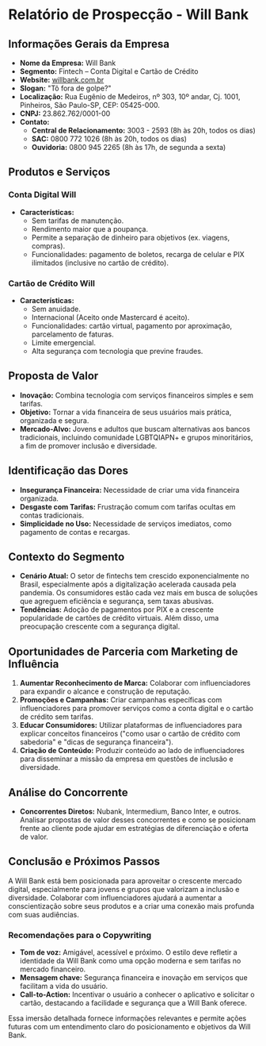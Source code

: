# Relatório de Prospecção - Will Bank

## Informações Gerais da Empresa
- **Nome da Empresa:** Will Bank
- **Segmento:** Fintech – Conta Digital e Cartão de Crédito
- **Website:** [willbank.com.br](http://www.willbank.com.br)
- **Slogan:** "Tô fora de golpe?"
- **Localização:** Rua Eugênio de Medeiros, nº 303, 10º andar, Cj. 1001, Pinheiros, São Paulo-SP, CEP: 05425-000.
- **CNPJ:** 23.862.762/0001-00
- **Contato:**
  - **Central de Relacionamento:** 3003 - 2593 (8h às 20h, todos os dias)
  - **SAC:** 0800 772 1026 (8h às 20h, todos os dias)
  - **Ouvidoria:** 0800 945 2265 (8h às 17h, de segunda a sexta)

## Produtos e Serviços
### Conta Digital Will
- **Características:**
  - Sem tarifas de manutenção.
  - Rendimento maior que a poupança.
  - Permite a separação de dinheiro para objetivos (ex. viagens, compras).
  - Funcionalidades: pagamento de boletos, recarga de celular e PIX ilimitados (inclusive no cartão de crédito).

### Cartão de Crédito Will
- **Características:**
  - Sem anuidade.
  - Internacional (Aceito onde Mastercard é aceito).
  - Funcionalidades: cartão virtual, pagamento por aproximação, parcelamento de faturas.
  - Limite emergencial.
  - Alta segurança com tecnologia que previne fraudes.

## Proposta de Valor
- **Inovação:** Combina tecnologia com serviços financeiros simples e sem tarifas.
- **Objetivo:** Tornar a vida financeira de seus usuários mais prática, organizada e segura.
- **Mercado-Alvo:** Jovens e adultos que buscam alternativas aos bancos tradicionais, incluindo comunidade LGBTQIAPN+ e grupos minoritários, a fim de promover inclusão e diversidade.

## Identificação das Dores
- **Insegurança Financeira:** Necessidade de criar uma vida financeira organizada.
- **Desgaste com Tarifas:** Frustração comum com tarifas ocultas em contas tradicionais.
- **Simplicidade no Uso:** Necessidade de serviços imediatos, como pagamento de contas e recargas.

## Contexto do Segmento
- **Cenário Atual:** O setor de fintechs tem crescido exponencialmente no Brasil, especialmente após a digitalização acelerada causada pela pandemia. Os consumidores estão cada vez mais em busca de soluções que agreguem eficiência e segurança, sem taxas abusivas.
- **Tendências:** Adoção de pagamentos por PIX e a crescente popularidade de cartões de crédito virtuais. Além disso, uma preocupação crescente com a segurança digital.

## Oportunidades de Parceria com Marketing de Influência
1. **Aumentar Reconhecimento de Marca:** Colaborar com influenciadores para expandir o alcance e construção de reputação.
2. **Promoções e Campanhas:** Criar campanhas específicas com influenciadores para promover serviços como a conta digital e o cartão de crédito sem tarifas.
3. **Educar Consumidores:** Utilizar plataformas de influenciadores para explicar conceitos financeiros ("como usar o cartão de crédito com sabedoria" e "dicas de segurança financeira").
4. **Criação de Conteúdo:** Produzir conteúdo ao lado de influenciadores para disseminar a missão da empresa em questões de inclusão e diversidade.

## Análise do Concorrente
- **Concorrentes Diretos:** Nubank, Intermedium, Banco Inter, e outros. Analisar propostas de valor desses concorrentes e como se posicionam frente ao cliente pode ajudar em estratégias de diferenciação e oferta de valor.

## Conclusão e Próximos Passos
A Will Bank está bem posicionada para aproveitar o crescente mercado digital, especialmente para jovens e grupos que valorizam a inclusão e diversidade. Colaborar com influenciadores ajudará a aumentar a conscientização sobre seus produtos e a criar uma conexão mais profunda com suas audiências.

### Recomendações para o Copywriting
- **Tom de voz:** Amigável, acessível e próximo. O estilo deve refletir a identidade da Will Bank como uma opção moderna e sem tarifas no mercado financeiro.
- **Mensagem chave:** Segurança financeira e inovação em serviços que facilitam a vida do usuário.
- **Call-to-Action:** Incentivar o usuário a conhecer o aplicativo e solicitar o cartão, destacando a facilidade e segurança que a Will Bank oferece.

Essa imersão detalhada fornece informações relevantes e permite ações futuras com um entendimento claro do posicionamento e objetivos da Will Bank.